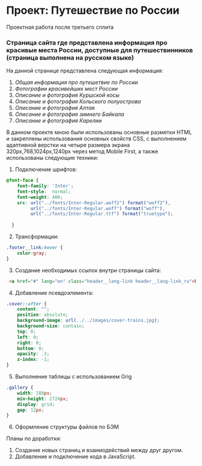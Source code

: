# Проект: Путешествие по России
Проектная работа после третьего сплита
### Страница сайта где представлена информация про красивые места России, доступные для путешествинников (страница выполнена на русском языке)
На данной странице представлена следующая информация:
1. *Общая информация про путешетвие по России*
2. *Фотографии красивейших мест России*
3. *Описание и фотография Куршской косы*
4. *Описание и фотография Кольского полуострова*
5. *Описание и фотография Алтая*
6. *Описание и фотография зимнего Байкала*
7. *Описание и фотография Карелии*

В данном проекте мною были использованы основные разметки HTML и закреплены использования основных свойств CSS, с выполнением адаптивной верстки на четыре размера экрана 320px,768,1024px,1240px через метод Mobile First, а также использованы следующие техники:

1. Подключение шрифтов:
```css
@font-face {
    font-family: 'Inter';
    font-style:  normal;
    font-weight: 400;
    src: url("../fonts/Inter-Regular.woff2") format("woff2"),
         url("../fonts/Inter-Regular.woff") format("woff"),
         url("../fonts/Inter-Regular.ttf") format("truetype");
         
  }
  ```
2. Трансформации: 
```css 
.footer__link:hover {
    color:gray;
}
```
3. Создание необходимых ссылок внутри страницы сайта:
```html
 <a href="#" lang="en" class="header__lang-link header__lang-link_ru">Ru</a>
```
4. Добавление псевдоэлемента: 
```css 
.cover::after {
    content: "";
    position: absolute;
    background-image: url(../../images/cover-trains.jpg);
    background-size: contain;
    top: 0;
    left: 0;
    right: 0;
    bottom: 0;
    opacity: .3;
    z-index: -1;
}
```
5. Выполнение таблицы c использованием Grig
```css 
.gallery {
    width: 288px;
    min-height: 2724px;
    display: grid;
    gap: 12px;
}
```
6. Оформление структуры файлов по БЭМ

Планы по доработки:
1. Создание новых страниц и взаимодействий между друг другом.
2. Добавление и подключение кода в JavaScript.
